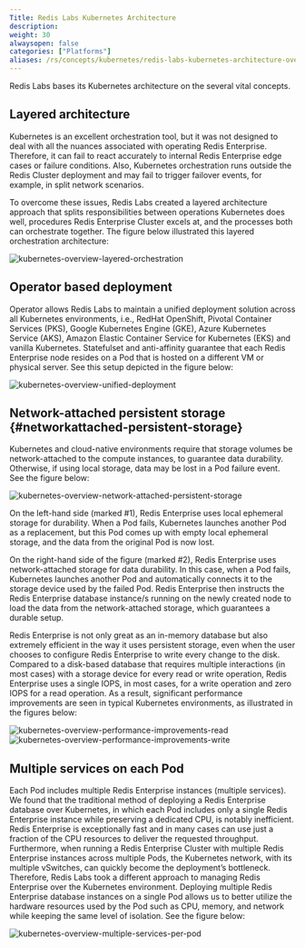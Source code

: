 ```yaml
---
Title: Redis Labs Kubernetes Architecture
description: 
weight: 30
alwaysopen: false
categories: ["Platforms"]
aliases: /rs/concepts/kubernetes/redis-labs-kubernetes-architecture-overview
---
```

Redis Labs bases its Kubernetes architecture on the several vital concepts.

## Layered architecture

Kubernetes is an excellent orchestration tool, but it was not designed to deal with all the nuances associated with operating Redis Enterprise. Therefore, it can fail to react accurately to internal Redis Enterprise edge cases or failure conditions. Also, Kubernetes orchestration runs outside the Redis Cluster deployment and may fail to trigger failover events, for example, in split network scenarios.

To overcome these issues, Redis Labs created a layered architecture approach that splits responsibilities between operations Kubernetes does well, procedures Redis Enterprise Cluster excels at, and the processes both can orchestrate together. The figure below illustrated this layered orchestration architecture:

![kubernetes-overview-layered-orchestration]( /images/rs/kubernetes-overview-layered-orchestration.png )

## Operator based deployment

Operator allows Redis Labs to maintain a unified deployment solution across all Kubernetes environments, i.e., RedHat OpenShift, Pivotal Container Services (PKS), Google Kubernetes Engine (GKE), Azure Kubernetes Service (AKS), Amazon Elastic Container Service for Kubernetes (EKS) and vanilla Kubernetes. Statefulset and anti-affinity guarantee that each Redis Enterprise node resides on a Pod that is hosted on a different VM or physical server. See this setup depicted in the figure below:

![kubernetes-overview-unified-deployment]( /images/rs/kubernetes-overview-unified-deployment.png )

## Network-attached persistent storage {#networkattached-persistent-storage}

Kubernetes and cloud-native environments require that storage volumes be network-attached to the compute instances, to guarantee data durability. Otherwise, if using local storage,  data may be lost in a Pod failure event. See the figure below:

![kubernetes-overview-network-attached-persistent-storage]( /images/rs/kubernetes-overview-network-attached-persistent-storage.png )

On the left-hand side (marked #1), Redis Enterprise uses local ephemeral storage for durability. When a Pod fails, Kubernetes launches another Pod as a replacement, but this Pod comes up with empty local ephemeral storage, and the data from the original Pod is now lost.

On the right-hand side of the figure (marked #2), Redis Enterprise uses network-attached storage for data durability. In this case, when a Pod fails, Kubernetes launches another Pod and automatically connects it to the storage device used by the failed Pod. Redis Enterprise then instructs the Redis Enterprise database instance/s running on the newly created node to load the data from the network-attached storage, which guarantees a durable setup.

Redis Enterprise is not only great as an in-memory database but also extremely efficient in the way it uses persistent storage, even when the user chooses to configure Redis Enterprise to write every change to the disk. Compared to a disk-based database that requires multiple interactions (in most cases) with a storage device for every read or write operation, Redis Enterprise uses a single IOPS, in most cases, for a write operation and zero IOPS for a read operation. As a result, significant performance improvements are seen in typical Kubernetes environments, as illustrated in the figures below:

![kubernetes-overview-performance-improvements-read]( /images/rs/kubernetes-overview-performance-improvements-read.png )![kubernetes-overview-performance-improvements-write]( /images/rs/kubernetes-overview-performance-improvements-write.png )

## Multiple services on each Pod

Each Pod includes multiple Redis Enterprise instances (multiple services). We found that the traditional method of deploying a Redis Enterprise database over Kubernetes, in which each Pod includes only a single Redis Enterprise instance while preserving a dedicated CPU, is notably inefficient. Redis Enterprise is exceptionally fast and in many cases can use just a fraction of the CPU resources to deliver the requested throughput. Furthermore, when running a Redis Enterprise Cluster with multiple Redis Enterprise instances across multiple Pods, the Kubernetes network, with its multiple vSwitches, can quickly become the deployment’s bottleneck. Therefore, Redis Labs took a different approach to managing Redis Enterprise over the Kubernetes environment. Deploying multiple Redis Enterprise database instances on a single Pod allows us to better utilize the hardware resources used by the Pod such as CPU, memory, and network while keeping the same level of isolation. See the figure below:

![kubernetes-overview-multiple-services-per-pod]( /images/rs/kubernetes-overview-multiple-services-per-pod.png )
